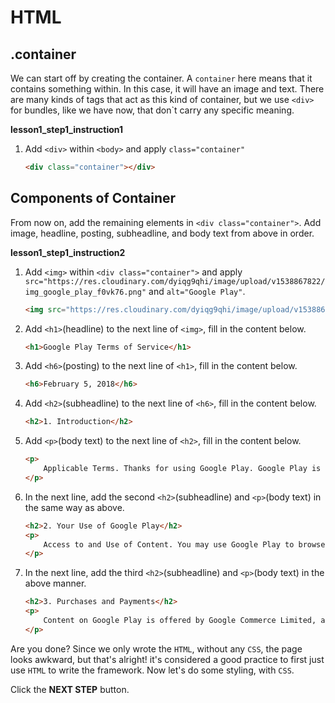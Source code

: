 # HTML
## .container

We can start off by creating the container. A `container` here means that it contains something within. In this case, it will have an image and text. There are many kinds of tags that act as this kind of container, but we use `<div>` for bundles, like we have now, that don`t carry any specific meaning. 


**lesson1_step1_instruction1**
1. Add `<div>` within `<body>` and apply `class="container"`
    ```html
    <div class="container"></div>
    ```



## Components of Container

From now on, add the remaining elements in `<div class="container">`. Add image, headline, posting, subheadline, and body text from above in order.


**lesson1_step1_instruction2**
1. Add `<img>` within `<div class="container">` and apply `src="https://res.cloudinary.com/dyiqg9qhi/image/upload/v1538867822/img_google_play_f0vk76.png"` and `alt="Google Play"`.
    ```html
    <img src="https://res.cloudinary.com/dyiqg9qhi/image/upload/v1538867822/img_google_play_f0vk76.png" alt="Google Play">
    ```

1. Add `<h1>`(headline) to the next line of `<img>`, fill in the content below.

    ```html
    <h1>Google Play Terms of Service</h1>
    ```

1. Add `<h6>`(posting) to the next line of `<h1>`, fill in the content below.
    ```html
    <h6>February 5, 2018</h6>
    ```

1. Add `<h2>`(subheadline) to the next line of `<h6>`, fill in the content below.

    ```html
    <h2>1. Introduction</h2>
    ```

1. Add `<p>`(body text) to the next line of `<h2>`, fill in the content below.
    ```html
    <p>
        Applicable Terms. Thanks for using Google Play. Google Play is a service provided by Google LLC ("Google", "we" or "us"), located at 1600 Amphitheatre Parkway, Mountain View, California 94043, USA. Your use of Google Play and the apps (including Android Instant Apps), games, music, movies, books, magazines, or other digital content or services (referred to as "Content") available through it is subject to these Google Play Terms of Service and the Google Terms of Service ("Google ToS") ( together referred to as the "Terms"). Google Play is a "Service" as described in the Google ToS. If there is any conflict between the Google Play Terms of Service and the Google ToS, the Google Play Terms of Service shall prevail.
    </p>
    ```

1. In the next line, add the second `<h2>`(subheadline) and `<p>`(body text) in the same way as above.

    ```html
    <h2>2. Your Use of Google Play</h2>
    <p>
        Access to and Use of Content. You may use Google Play to browse, locate, view, stream, or download Content for your mobile, computer, tv, watch, or other supported device ("Device"). To use Google Play, you will need a Device that meets the system and compatibility requirements for the relevant Content, working Internet access, and compatible software. The availability of Content and features will vary between countries and not all Content or features may be available in your country. Some Content may be available to share with family members. Content may be offered by Google or made available by third-parties not affiliated with Google. Google is not responsible for and does not endorse any Content made available through Google Play that originates from a source other than Google.
    </p>
    ```

1. In the next line, add the third `<h2>`(subheadline) and `<p>`(body text) in the above manner.

    ```html
    <h2>3. Purchases and Payments</h2>
    <p>
        Content on Google Play is offered by Google Commerce Limited, and when you download, view, use or purchase Content on or using Google Play, you will enter into a separate contract based on these Terms (as applicable) with Google Commerce Limited.
    </p> 
    ```




Are you done? Since we only wrote the `HTML`, without any `CSS`, the page looks awkward, but that's alright! it's considered a good practice to first just use `HTML` to write the framework. Now let's do some styling, with `CSS`. 



Click the **NEXT STEP** button.